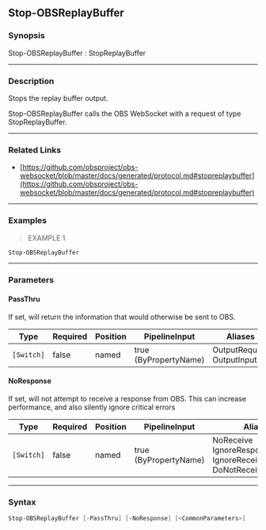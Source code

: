 Stop-OBSReplayBuffer
--------------------

### Synopsis
Stop-OBSReplayBuffer : StopReplayBuffer

---

### Description

Stops the replay buffer output.

Stop-OBSReplayBuffer calls the OBS WebSocket with a request of type StopReplayBuffer.

---

### Related Links
* [https://github.com/obsproject/obs-websocket/blob/master/docs/generated/protocol.md#stopreplaybuffer](https://github.com/obsproject/obs-websocket/blob/master/docs/generated/protocol.md#stopreplaybuffer)

---

### Examples
> EXAMPLE 1

```PowerShell
Stop-OBSReplayBuffer
```

---

### Parameters
#### **PassThru**
If set, will return the information that would otherwise be sent to OBS.

|Type      |Required|Position|PipelineInput        |Aliases                      |
|----------|--------|--------|---------------------|-----------------------------|
|`[Switch]`|false   |named   |true (ByPropertyName)|OutputRequest<br/>OutputInput|

#### **NoResponse**
If set, will not attempt to receive a response from OBS.
This can increase performance, and also silently ignore critical errors

|Type      |Required|Position|PipelineInput        |Aliases                                                                |
|----------|--------|--------|---------------------|-----------------------------------------------------------------------|
|`[Switch]`|false   |named   |true (ByPropertyName)|NoReceive<br/>IgnoreResponse<br/>IgnoreReceive<br/>DoNotReceiveResponse|

---

### Syntax
```PowerShell
Stop-OBSReplayBuffer [-PassThru] [-NoResponse] [<CommonParameters>]
```
